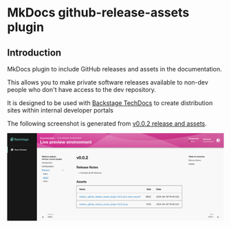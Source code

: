 # MkDocs github-release-assets plugin

## Introduction

MkDocs plugin to include GitHub releases and assets in the documentation.

This allows you to make private software releases available to non-dev people who don't have access to the dev repository.

It is designed to be used with [Backstage TechDocs](https://backstage.io/docs/features/techdocs/) to create distribution sites within internal developer portals

The following screenshot is generated from [v0.0.2 release and assets](https://github.com/yaegashi/mkdocs-github-release-assets-plugin/releases/tag/v0.0.2).

![](docs/assets/ss1.png)

